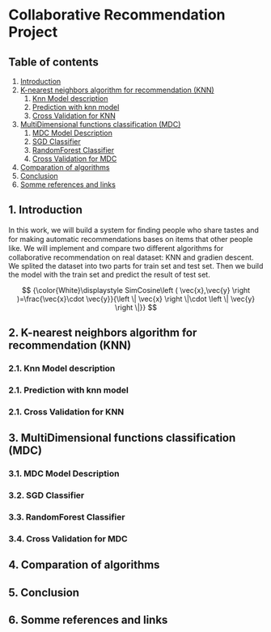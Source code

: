 # Collaborative Recommendation Project

## **Table of contents**

<ol>
<li><a href="#introduction">Introduction</a></li>
<li><a href="#knn">K-nearest neighbors algorithm for recommendation (KNN)</a><ol>
    <li><a href="#desknn">Knn Model description</a></li>
    <li><a href="#predknn">Prediction with knn model</a></li>
    <li><a href="#cvknn">Cross Validation for KNN</a></li>
</ol></li>
<li><a href="#mdc">MultiDimensional functions classification (MDC)</a><ol>
    <li><a href="#desmdc">MDC Model Description</a></li>
    <li><a href="#sgd">SGD Classifier</a></li>
    <li><a href="#rc">RandomForest Classifier</a></li>
    <li><a href="#cvmdc">Cross Validation for MDC</a></li>
</ol></li>
<li><a href="#compare">Comparation of algorithms</a></li>
<li><a href="#conclusion">Conclusion</a></li>
<li><a href="#reflink">Somme references and links</a></li>
</ol>

## <a id="introduction"></a>**1. Introduction**

In this work, we will build a system for ﬁnding people who share tastes and for making automatic recommendations bases on items that other people like. We will implement and compare two diﬀerent algorithms for collaborative recommendation on real dataset: KNN and gradien descent. We splited the dataset into two parts for train set and test set. Then we build the model with the train set and predict the result of test set.


$$
{\color{White}\displaystyle SimCosine\left ( \vec{x},\vec{y} \right )=\frac{\vec{x}\cdot \vec{y}}{\left \| \vec{x} \right \|\cdot \left \| \vec{y} \right \|}}
$$

## <a id="knn"></a>**2. K-nearest neighbors algorithm for recommendation (KNN)**

### <a id="desknn"></a>**2.1. Knn Model description**

### <a id="predknn"></a>**2.1. Prediction with knn model**

### <a id="cvknn"></a>**2.1. Cross Validation for KNN**

## <a id="mdc"></a>**3. MultiDimensional functions classification (MDC)**

### <a id="desmdc"></a>**3.1. MDC Model Description**

### <a id="sgd"></a>**3.2. SGD Classifier**

### <a id="rc"></a>**3.3. RandomForest Classifier**

### <a id="cvmdc"></a>**3.4. Cross Validation for MDC**

## <a id="compare"></a>**4. Comparation of algorithms**

## <a id="conclusion"></a>**5. Conclusion**

## <a id="reflink"></a>**6. Somme references and links**
